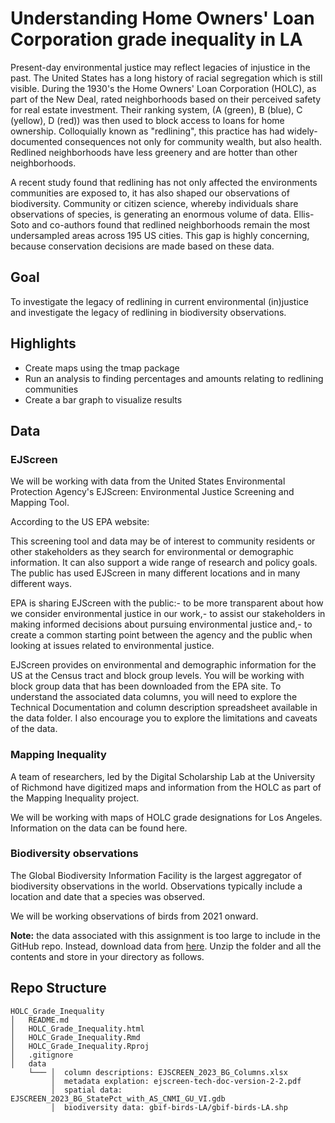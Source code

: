 # Understanding Home Owners' Loan Corporation grade inequality in LA

Present-day environmental justice may reflect legacies of injustice in the past. The United States has a long history of racial segregation which is still visible. During the 1930's the Home Owners' Loan Corporation (HOLC), as part of the New Deal, rated neighborhoods based on their perceived safety for real estate investment. Their ranking system, (A (green), B (blue), C (yellow), D (red)) was then used to block access to loans for home ownership. Colloquially known as "redlining", this practice has had widely-documented consequences not only for community wealth, but also health. Redlined neighborhoods have less greenery and are hotter than other neighborhoods.

A recent study found that redlining has not only affected the environments communities are exposed to, it has also shaped our observations of biodiversity. Community or citizen science, whereby individuals share observations of species, is generating an enormous volume of data. Ellis-Soto and co-authors found that redlined neighborhoods remain the most undersampled areas across 195 US cities. This gap is highly concerning, because conservation decisions are made based on these data.

## Goal
To investigate the legacy of redlining in current environmental (in)justice and investigate the legacy of redlining in biodiversity observations.


## Highlights
- Create maps using the tmap package
- Run an analysis to finding percentages and amounts relating to redlining communities
- Create a bar graph to visualize results

## Data
### EJScreen

We will be working with data from the United States Environmental Protection Agency's EJScreen: Environmental Justice Screening and Mapping Tool.

According to the US EPA website:

This screening tool and data may be of interest to community residents or other stakeholders as they search for environmental or demographic information. It can also support a wide range of research and policy goals. The public has used EJScreen in many different locations and in many different ways.

EPA is sharing EJScreen with the public:- to be more transparent about how we consider environmental justice in our work,- to assist our stakeholders in making informed decisions about pursuing environmental justice and,- to create a common starting point between the agency and the public when looking at issues related to environmental justice.

EJScreen provides on environmental and demographic information for the US at the Census tract and block group levels. You will be working with block group data that has been downloaded from the EPA site. To understand the associated data columns, you will need to explore the Technical Documentation and column description spreadsheet available in the data folder. I also encourage you to explore the limitations and caveats of the data.

### Mapping Inequality

A team of researchers, led by the Digital Scholarship Lab at the University of Richmond have digitized maps and information from the HOLC as part of the Mapping Inequality project.

We will be working with maps of HOLC grade designations for Los Angeles. Information on the data can be found here.

### Biodiversity observations

The Global Biodiversity Information Facility is the largest aggregator of biodiversity observations in the world. Observations typically include a location and date that a species was observed.

We will be working observations of birds from 2021 onward.


**Note:** the data associated with this assignment is too large to include in the GitHub repo. Instead, download data from [here](https://drive.google.com/file/d/1lcazRbNSmP8Vj9sH1AIJcO4D1d_ulJij/view?usp=share_link). Unzip the folder and all the contents and store in your directory as follows.

## Repo Structure
```         
HOLC_Grade_Inequality
│   README.md
│   HOLC_Grade_Inequality.html
│   HOLC_Grade_Inequality.Rmd
│   HOLC_Grade_Inequality.Rproj
│   .gitignore
│   data
    └─── │  column descriptions: EJSCREEN_2023_BG_Columns.xlsx
         │  metadata explation: ejscreen-tech-doc-version-2-2.pdf
         │  spatial data: EJSCREEN_2023_BG_StatePct_with_AS_CNMI_GU_VI.gdb
         │  biodiversity data: gbif-birds-LA/gbif-birds-LA.shp
```
